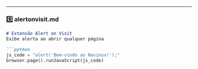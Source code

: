 
---

### **9️⃣ alertonvisit.md**

```markdown
# Extensão Alert on Visit
Exibe alerta ao abrir qualquer página

```python
js_code = "alert('Bem-vindo ao Navinux!');"
browser.page().runJavaScript(js_code)
